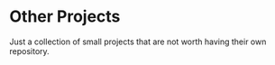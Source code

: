 # Other Projects

Just a collection of small projects that are not worth having their own repository.
 